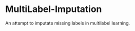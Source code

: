 MultiLabel-Imputation
=====================

An attempt to imputate missing labels in multilabel learning.

